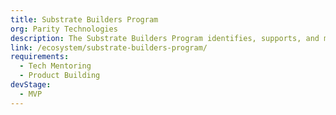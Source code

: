 ```yaml
---
title: Substrate Builders Program
org: Parity Technologies
description: The Substrate Builders Program identifies, supports, and mentors current and potential Substrate-related projects once they have reached a PoC stage.
link: /ecosystem/substrate-builders-program/
requirements:
  - Tech Mentoring
  - Product Building
devStage:
  - MVP
---
```

